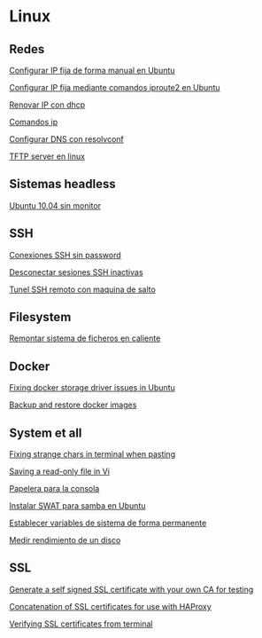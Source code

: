 # Linux

## Redes

[Configurar IP fija de forma manual en Ubuntu](linux/configurar_ip_fija_de_forma_manual_en_ubuntu.md)

[Configurar IP fija mediante comandos iproute2 en Ubuntu](linux/configurar_ip_fija_mediante_iproute2_en_ubuntu.md)

[Renovar IP con dhcp](linux/renovar_ip_con_dhcp.md)

[Comandos ip](linux/comandos_ip.md)

[Configurar DNS con resolvconf](linux/configurar_dns_con_resolvconf.md)

[TFTP server en linux](linux/tftp_server_en_linux.md)

[](linux/.md)

[](linux/.md)

[](linux/.md)

[](linux/.md)

[](linux/.md)

[](linux/.md)




## Sistemas headless

[Ubuntu 10.04 sin monitor](linux/ubuntu_10_04_sin_monitor.md)

## SSH

[Conexiones SSH sin password](linux/conexiones_ssh_sin_password.md)

[Desconectar sesiones SSH inactivas](linux/desconectar_sesiones_ssh_inactivas.md)

[Tunel SSH remoto con maquina de salto](linux/tunel_ssh_con_maquina_salto.md)

## Filesystem

[Remontar sistema de ficheros en caliente](linux/remontar_sistema_de_ficheros_en_caliente.md)

## Docker

[Fixing docker storage driver issues in Ubuntu](linux/fixing_docker_storage_driver_issues_in_ubuntu.md)

[Backup and restore docker images](linux/backup_and_restore_docker_images.md)

## System et all
[Fixing strange chars in terminal when pasting](linux/fixing_strange_chars_in_terminal_when_pasting.md)

[Saving a read-only file in Vi](linux/saving_a_read_only_file_in_vi.md)

[Papelera para la consola](linux/papelera_para_la_consola.md)

[Instalar SWAT para samba en Ubuntu](linux/instalar_swat_para_samba_en_ubuntu.md)

[Establecer variables de sistema de forma permanente](linux/establecer_variables_de_sistema_de_forma_permanente.md)

[Medir rendimiento de un disco](linux/medir_rendimiento_de_un_disco.md)

## SSL
[Generate a self signed SSL certificate with your own CA for testing](linux/create_self_signed_ssl_certificate_with_ca.md)

[Concatenation of SSL certificates for use with HAProxy](linux/haproxy_ssl_certificate_concatenation_for_pem.md)

[Verifying SSL certificates from terminal](linux/verifying_ssl_certificates_from_terminal.md)
